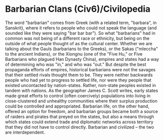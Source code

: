 # Barbarian Clans (Civ6)/Civilopedia

The word "barbarian" comes from Greek (with a related term, "barbara", in Sanskrit), where it refers to people who could not speak the language (and sounded like they were saying "bar bar bar"). So what "barbarians" had in common was not being of a different race or ethnicity, but being on the outside of what people thought of as the cultural center. Whether we are talking about the Gauls (barbarians to the Greeks), or the Sakas ("mleccha" to the ancient Indians), or the Xiongnu (one of the "Five Hu," or Five Barbarians who plagued Han Dynasty China), empires and states had a way of determining who was "in," and who was "out."
But despite the best propaganda efforts of empires, historical barbarians were not the savages that their settled rivals thought them to be. They were neither backwards people who had yet to progress to settled life, nor were they people that existed uncontacted by nation-states. Rather, non-state peoples existed in tandem with nations. As the geographer James C. Scott writes, early states made great efforts to control (often coercively) populations into living in close-clustered and unhealthy communities where their surplus production could be controlled and appropriated. Barbarian life, on the other hand, offered an option for freedom, and barbarian groups became both a source of raiders and pirates that preyed on the states, but also a means through which states could extend trade and diplomatic networks across territory that they did not have to control directly. Barbarian and civilized – the two are interdependent.